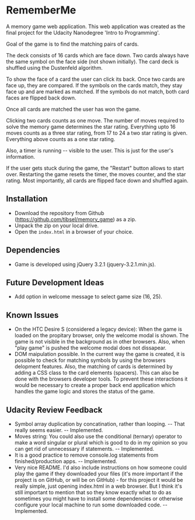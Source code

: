 RememberMe
==========

A memory game web application. 
This web application was created as the final project for the Udacity Nanodegree 'Intro to Programming'.

Goal of the game is to find the matching pairs of cards. 

The deck consists of 16 cards which are face down. 
Two cards always have the same symbol on the face side (not shown initially).
The card deck is shuffled using the Dustenfeld algorithm.

To show the face of a card the user can click its back. 
Once two cards are face up, they are compared. 
If the symbols on the cards match, they stay face up and are marked as matched. 
If the symbols do not match, both card faces are flipped back down. 

Once all cards are matched the user has won the game.

Clicking two cards counts as one move. 
The number of moves required to solve the memory game determines the star rating.
Everything upto 16 moves counts as a three star rating, from 17 to 24 a two star rating is given.
Everything above counts as a one star rating. 

Also, a timer is running -- visible to the user.
This is just for the user's information. 

If the user gets stuck during the game, the "Restart" button allows to start over.
Restarting the game resets the timer, the moves counter, and the star rating.
Most importantly, all cards are flipped face down and shuffled again.


Installation
------------

* Download the repository from Github (https://github.com/tibsel/memory_game) as a zip.
* Unpack the zip on your local drive.
* Open the `index.html` in a browser of your choice.


Dependencies
------------

* Game is developed using jQuery 3.2.1 (jquery-3.2.1.min.js).


Future Development Ideas
------------------------

* Add option in welcome message to select game size (16, 25).


Known Issues
------------

* On the HTC Desire S (considered a legacy device): 
  When the game is loaded on the propitary browser, only the welcome modal is shown.
  The game is not visible in the background as in other browsers.
  Also, when "play game" is pushed the welcome modal does not dissapear.
* DOM maipulation possible.
  In the current way the game is created, it is possible to check for matching symbols by using the browsers delopment features.
  Also, the matching of cards is determined by adding a CSS class to the card elements (spacers).
  This can also be done with the browsers developer tools.
  To prevent these interactions it would be necessary to create a proper back end application which handles the game logic and stores the status of the game.


Udacity Review Feedback
-----------------------
 * Symbol array duplication by concatination, rather than looping. -- That really seems easier. -- Implemented.
 * Moves string: You could also use the conditional (ternary) operator to make a word singular or plural which is good to do in my opinion so you can get rid of unnecessary if statements. -- Implemented.
 * It is a good practice to remove console.log statements from finished/production apps. -- Implemented.
 * Very nice README. 
   I'd also include instructions on how someone could play the game if they downloaded your files (it's more important if the project is on GitHub, or will be on GitHub) - for this project it would be really simple, just opening index.html in a web browser.
   But I think it's still important to mention that so they know exactly what to do as sometimes you might have to install some dependencies or otherwise configure your local machine to run some downloaded code. -- Implemented.

